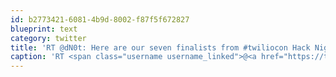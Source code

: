 ```yaml
---
id: b2773421-6081-4b9d-8002-f87f5f672827
blueprint: text
category: twitter
title: 'RT @dN0t: Here are our seven finalists from #twiliocon Hack Night - impressive entries all.  bit.ly/qmexUU'
caption: 'RT <span class="username username_linked">@<a href="https://twitter.com/dN0t" title="Rob Spectre">dN0t</a></span>: Here are our seven finalists from <span class="hashtag hashtag_local">#<a href="http://tweettemp.darylchymko.ca/?tag=twiliocon">twiliocon</a> Hack Night - impressive entries all.  <a href="http://bit.ly/qmexUU" title="http://bit.ly/qmexUU" class="link link_untco">bit.ly/qmexUU</a>'
---
```

